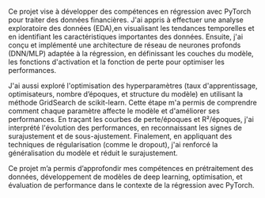 Ce projet vise à développer des compétences en régression avec PyTorch pour traiter des données financières. 
J'ai appris à effectuer une analyse exploratoire des données (EDA),en visualisant les tendances temporelles et en identifiant les caractéristiques importantes des données. 
Ensuite, j'ai conçu et implémenté une architecture de réseau de neurones profonds (DNN/MLP) adaptée à la régression,
en définissant les couches du modèle, les fonctions d'activation et la fonction de perte pour optimiser les performances.

J'ai aussi exploré l'optimisation des hyperparamètres (taux d'apprentissage, optimisateurs, nombre d’époques, et structure du modèle) 
en utilisant la méthode GridSearch de scikit-learn. Cette étape m'a permis de comprendre comment chaque paramètre affecte le modèle et 
d'améliorer ses performances. En traçant les courbes de perte/époques et R²/époques, j'ai interprété l'évolution des performances, 
en reconnaissant les signes de surajustement et de sous-ajustement. Finalement, en appliquant des techniques de régularisation (comme le dropout), 
j'ai renforcé la généralisation du modèle et réduit le surajustement.

Ce projet m’a permis d’approfondir mes compétences en prétraitement des données, développement de modèles de deep learning,
optimisation, et évaluation de performance dans le contexte de la régression avec PyTorch.
